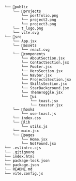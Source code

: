 
    └── 📁public
        └── 📁projects
            └── portfolio.png
            └── project2.png
            └── project3.png
        └── t_logo.png
        └── vite.svg
    └── 📁src
        └── App.jsx
        └── 📁assets
            └── react.svg
        └── 📁components
            └── AboutSection.jsx
            └── ContactSection.jsx
            └── Footer.jsx
            └── HeroSection.jsx
            └── Navbar.jsx
            └── ProjectsSection.jsx
            └── SkillsSection.jsx
            └── StarBackground.jsx
            └── ThemeToggle.jsx
            └── 📁ui
                └── toast.jsx
                └── toaster.jsx
        └── 📁hooks
            └── use-toast.js
        └── index.css
        └── 📁lib
            └── utils.js
        └── main.jsx
        └── 📁pages
            └── Home.jsx
            └── NotFound.jsx
    └── .eslintrc.cjs
    └── .gitignore
    └── index.html
    └── package-lock.json
    └── package.json
    └── README.md
    └── vite.config.js
```